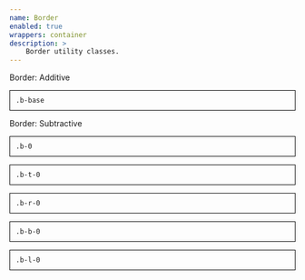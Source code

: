 ```yaml
---
name: Border
enabled: true
wrappers: container
description: >
    Border utility classes.
---
```


<div class="dd-heading">Border: Additive</div>

<p class="demo b-base">
    <code>.b-base</code>
</p>

<div class="dd-heading">Border: Subtractive</div>

<p class="demo b-0">
    <code>.b-0</code>
</p>

<p class="demo b-t-0">
    <code>.b-t-0</code>
</p>

<p class="demo b-r-0">
    <code>.b-r-0</code>
</p>

<p class="demo b-b-0">
    <code>.b-b-0</code>
</p>

<p class="demo b-l-0">
    <code>.b-l-0</code>
</p>

<style>
    .demo {
        padding: 10px;
        border: 1px solid black;
    }
</style>
